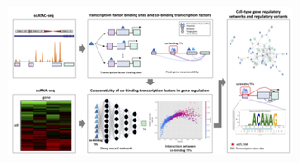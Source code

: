 ![Title](images/Fig1.png "Deep learning and single-cell multiomics for identifying cooperative transcription factors in oligodendrocytes")

